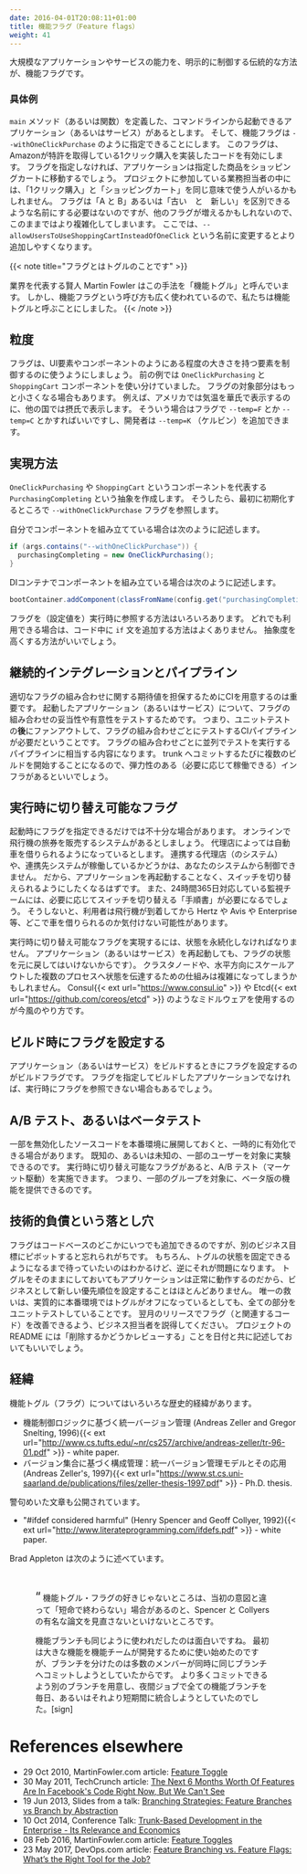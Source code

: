 ```yaml
---
date: 2016-04-01T20:08:11+01:00
title: 機能フラグ（Feature flags）
weight: 41
---
```


<!-- Feature Flags are a time-honored way to control the capabilities of an application or service in a large decisive way.  -->
大規模なアプリケーションやサービスの能力を、明示的に制御する伝統的な方法が、機能フラグです。

### 具体例

<!-- Say you have
an application or service that launches from the command-line that has a `main` method or function. Your feature flag 
could be `--withOneClickPurchase` passed in as a command-line argument. That could activate lines of code in the app to 
do with Amazon's patented one-click purchasing 
experience.  Without that command-line argument, the application would run with a shopping cart component. At least
that's the way the developers coded that application. The 'One Click Purchase' and 'Shopping Cart' alternates are 
probably also the same language that the business people associated with the project use. It gets complicated in 
that flags need not be implicitly a/b or new/old, they could be additive. In our case here, there could also be a
`--allowUsersToUseShoppingCartInsteadOfOneClick` capability. Flags can be additive, you see. -->
`main` メソッド（あるいは関数）を定義した、コマンドラインから起動できるアプリケーション（あるいはサービス）があるとします。
そして、機能フラグは `--withOneClickPurchase` のように指定できることにします。
このフラグは、Amazonが特許を取得している1クリック購入を実装したコードを有効にします。
フラグを指定しなければ、アプリケーションは指定した商品をショッピングカートに移動するでしょう。
プロジェクトに参加している業務担当者の中には、「1クリック購入」と「ショッピングカート」を同じ意味で使う人がいるかもしれません。
フラグは「A と B」あるいは「古い　と　新しい」を区別できるような名前にする必要はないのですが、他のフラグが増えるかもしれないので、このままではより複雑化してしまいます。
ここでは、`--allowUsersToUseShoppingCartInsteadOfOneClick` という名前に変更するとより追加しやすくなります。

{{< note title="フラグとはトグルのことです" >}}
<!-- Industry Luminary, Martin Fowler, calls this technique 'Feature Toggles', and wrote a foundational definition (see refs below).
Feature Flags is in wider use by the industry, though, so we're going with that. -->
業界を代表する賢人 Martin Fowler はこの手法を「機能トグル」と呼んでいます。
しかし、機能フラグという呼び方も広く使われているので、私たちは機能トグルと呼ぶことにしました。
{{< /note >}}

## 粒度

<!-- It could be that the flag controls something large like the UI of a component. In our case above we could say that
`OneClickPurchasing` and `ShoppingCart` are the names of components.  It could be that the granularity of the flag
is much smaller - Say Americans want to see temperatures in degrees Fahrenheit and other nationalities would 
prefer degrees Centigrade/Celsius. We could have a flag `--temp=F` and `--temp=C`. For fun, the developers also added
`--temp=K` (Kelvins). -->
フラグは、UI要素やコンポーネントのようにある程度の大きさを持つ要素を制御するのに使うようにしましょう。
前の例では `OneClickPurchasing` と `ShoppingCart` コンポーネントを使い分けていました。
フラグの対象部分はもっと小さくなる場合もあります。
例えば、アメリカでは気温を華氏で表示するのに、他の国では摂氏で表示します。
そういう場合はフラグで `--temp=F` とか `--temp=C` とかすればいいですし、開発者は `--temp=K` （ケルビン）を追加できます。

## 実現方法

<!-- For the `OneClickPurchasing` and `ShoppingCart` alternates, it could be that a `PurchasingCompleting`
abstraction was created. Then at the most primordial boot place that's code controlled, the `--withOneClickPurchase` flag
is acted upon: -->
`OneClickPurchasing` や `ShoppingCart` というコンポーネントを代表する `PurchasingCompleting` という抽象を作成します。
そうしたら、最初に初期化するところで `--withOneClickPurchase` フラグを参照します。

<!-- Java, by hand: -->
自分でコンポーネントを組み立てている場合は次のように記述します。

```java
if (args.contains("--withOneClickPurchase")) {
  purchasingCompleting = new OneClickPurchasing();
}
```

<!-- Java Dependency Injection via config: -->
DIコンテナでコンポーネントを組み立ている場合は次のように記述します。

```java
bootContainer.addComponent(classFromName(config.get("purchasingCompleting")));
```

<!-- There are many more ways of passing flag intentions (or any config) to a runtime.  If you at all can, you want to
 avoid if/else conditions in the code where a path choice would be made. Hence our emphasis on an abstraction. -->
フラグを（設定値を）実行時に参照する方法はいろいろあります。
どれでも利用できる場合は、コード中に `if` 文を追加する方法はよくありません。
抽象度を高くする方法がいいでしょう。

## 継続的インテグレーションとパイプライン

<!-- It is important to have CI guard your reasonable expected permutations of flags. That means tests that happen on an
application or service after launching it, should also be adaptable and test what is meaningful for those flag 
permutations. It also means that in terms of CI pipelines there is a fan-out **after** unit tests, for each meaningful
flag permutation. A crude equivalent is to run the whole CI pipeline in parallel for each meaningful flag permutation.
That would mean that each commit in the trunk kicks off more than one build - hopefully from elastic 
infrastructure. -->
適切なフラグの組み合わせに関する期待値を担保するためにCIを用意するのは重要です。
起動したアプリケーション（あるいはサービス）について、フラグの組み合わせの妥当性や有意性をテストするためです。
つまり、ユニットテストの**後**にファンアウトして、フラグの組み合わせごとにテストするCIパイプラインが必要だということです。
フラグの組み合わせごとに並列でテストを実行するパイプラインに相当する内容になります。
trunk へコミットするたびに複数のビルドを開始することになるので、弾力性のある（必要に応じて稼働できる）インフラがあるといいでしょう。

## 実行時に切り替え可能なフラグ

<!-- Sometimes flags set at app launch time is not enough. Say you are an Airline, selling tickets for flights online.
You might also rent out cars in conjunction with a partner - say 'Really Cool Rental Cars' (RCRC). The connection to 
any partner or their up/down status is outside your control, so you might want a switch in the software that works 
without relaunch, to turn "RCRC partner bookings" on or off, and allow the 24&#47;7 support team to flip it if certain 'Runbook' conditions
have been met.  In this case, the end users may not notice if Hertz, Avis, Enterprise, etc are all still amongst
the offerings for that airport at the flight arrival time. -->
起動時にフラグを指定できるだけでは不十分な場合があります。
オンラインで飛行機の旅券を販売するシステムがあるとしましょう。
代理店によっては自動車を借りられるようになっているとします。
連携する代理店（のシステム）や、連携先システムが稼働しているかどうかは、あなたのシステムから制御できません。
だから、アプリケーションを再起動することなく、スイッチを切り替えられるようにしたくなるはずです。
また、24時間365日対応している監視チームには、必要に応じてスイッチを切り替える「手順書」が必要になるでしょう。
そうしないと、利用者は飛行機が到着してから Hertz や Avis や Enterprise 等、どこで車を借りられるのか気付けない可能性があります。

<!-- Key for Runtime switchable flags is the need for the state to persist. A restart of the application or service should
not set that flag choice back to default - it should retain the previous choice. It gets complicated when you think
about the need for the flag to permeate multiple nodes in a cluster of horizontally scaled sibling processes. For
that last, then holding the flag state in Consul{{< ext url="https://www.consul.io" >}}, 
Etcd{{< ext url="https://github.com/coreos/etcd" >}} (or equivalent) is the modern way. -->
実行時に切り替え可能なフラグを実現するには、状態を永続化しなければなりません。
アプリケーション（あるいはサービス）を再起動しても、フラグの状態を元に戻してはいけないからです）。
クラスタノードや、水平方向にスケールアウトした複数のプロセスへ状態を伝達するための仕組みは複雑になってしまうかもしれません。
Consul{{< ext url="https://www.consul.io" >}} や Etcd{{< ext url="https://github.com/coreos/etcd" >}} のようなミドルウェアを使用するのが今風のやり方です。

## ビルド時にフラグを設定する

<!-- Build flags affect the application or service as it is being built. With respect to the `--withOneClickPurchase` flag again,
the application would be incapable at runtime of having that capability if the build were not invoked with the suitable
flag somehow. -->
アプリケーション（あるいはサービス）をビルドするときにフラグを設定するのがビルドフラグです。
フラグを指定してビルドしたアプリケーションでなければ、実行時にフラグを参照できない場合もあるでしょう。

## A/B テスト、あるいはベータテスト

<!-- Pushing code that's turned off into production, allows you to turn it on for ephemeral reasons - you want a subset of
users to knowingly or unknowingly try it out. A/B testing (driven by marketing) is possible with runtime flags. So is 
having beta versions of functionality/features available to groups. -->
一部を無効化したソースコードを本番環境に展開しておくと、一時的に有効化できる場合があります。
既知の、あるいは未知の、一部のユーザーを対象に実験できるのです。
実行時に切り替え可能なフラグがあると、A/B テスト（マーケット駆動）を実施できます。
つまり、一部のグループを対象に、ベータ版の機能を提供できるのです。

## 技術的負債という落とし穴

<!-- Flags get put into codebases over time and often get forgotten as development teams pivot towards new business deliverables.
Of course, you want to wait a while until it is certain that you are fixed on a toggle state, and that's where the 
problem lies - the application works just fine with the toggle left in place, and the business only really cares
about new priorities. The only saving grace is the fact that you had unit tests for everything, even for code that
is effectively turned off in production. Try to get the business to allow the remediation of flags (and the code
they apply to) a month after the release. Maybe add them to the project's readme with a "review for delete" date. -->
フラグはコードベースのどこかにいつでも追加できるのですが、別のビジネス目標にピボットすると忘れられがちです。
もちろん、トグルの状態を固定できるようになるまで待っていたいのはわかるけど、逆にそれが問題になります。
トグルをそのままにしておいてもアプリケーションは正常に動作するのだから、ビジネスとして新しい優先順位を設定することはほとんどありません。
唯一の救いは、実質的に本番環境ではトグルがオフになっているとしても、全ての部分をユニットテストしていることです。
翌月のリリースでフラグ（と関連するコード）を改善できるよう、ビジネス担当者を説得してください。
プロジェクトの README には「削除するかどうかレビューする」ことを日付と共に記述しておいてもいいでしょう。

## 経緯

<!-- Some historical predecessors of feature toggles/flags as we know it today:   -->
機能トグル（フラグ）についてはいろいろな歴史的経緯があります。

<!-- - Unified Versioning through Feature Logic (Andreas Zeller and Gregor Snelting, 1996){{< ext url="http://www.cs.tufts.edu/~nr/cs257/archive/andreas-zeller/tr-96-01.pdf" >}} - white paper.
- Configuration Management with Version Sets: A Unified Software Versioning Model and its Applications (Andreas Zeller's, 1997){{< ext url="https://www.st.cs.uni-saarland.de/publications/files/zeller-thesis-1997.pdf" >}} - Ph.D. thesis. -->
- 機能制御ロジックに基づく統一バージョン管理 (Andreas Zeller and Gregor Snelting, 1996){{< ext url="http://www.cs.tufts.edu/~nr/cs257/archive/andreas-zeller/tr-96-01.pdf" >}} - white paper.
- バージョン集合に基づく構成管理：統一バージョン管理モデルとその応用 (Andreas Zeller's, 1997){{< ext url="https://www.st.cs.uni-saarland.de/publications/files/zeller-thesis-1997.pdf" >}} - Ph.D. thesis.

<!-- There's a warning too:  -->
警句めいた文章も公開されています。

- "#ifdef considered harmful" (Henry Spencer and Geoff Collyer, 1992){{< ext url="http://www.literateprogramming.com/ifdefs.pdf" >}} - white paper.

<!-- Brad Appleton says: -->
Brad Appleton は次のように述べています。

<!-- <br><div style="padding-left: 45px; padding-right: 45px"><span style="font-size: 150%">&ldquo;</span>
The thing I do not like about feature-toggles/flags is when they end up NOT being short-lived as intended, 
and we end up having to revisit Spencer and Collyer's famous paper. The funny thing is feature-branches 
started out the same way. When they were first introduced it was for feature-teams using very large features, and the 
purpose of the separate branches was because too many people were trying to commit at the same time to the same branch. 
So the idea was use separate branches (for scale) and teams would integrate to their team-branch daily or more often 
WITH at least nightly integration across all feature-branches [sigh].
</div> -->
<br><div style="padding-left: 45px; padding-right: 45px"><span style="font-size: 150%">&ldquo;</span>
機能トグル・フラグの好きじゃないところは、当初の意図と違って「短命で終わらない」場合があるのと、Spencer と Collyers の有名な論文を見直さないといけないところです。

機能ブランチも同じように使われだしたのは面白いですね。
最初は大きな機能を機能チームが開発するために使い始めたのですが、ブランチを分けたのは多数のメンバーが同時に同じブランチへコミットしようとしていたからです。
より多くコミットできるよう別のブランチを用意し、夜間ジョブで全ての機能ブランチを毎日、あるいはそれより短期間に統合しようとしていたのでした。[sign]
</div>

# References elsewhere

<!-- <a id="showHideRefs" href="javascript:toggleRefs();">show references</a>

<div>
    <table style="border: 0; box-shadow: none">
        <tr>
            <td style="padding: 2px" valign="top">29 Oct 2010, MartinFowler.com article</td>
        </tr>
        <tr>
            <td style="border-top: 0px; padding: 2px" valign="top"><a href="https://martinfowler.com/bliki/FeatureToggle.html">Feature Toggle</a></td>
        </tr>
    </table>
    <table style="border: 0; box-shadow: none">
        <tr>
            <td style="padding: 2px" valign="top">30 May 2011, TechCrunch article</td>
        </tr>
        <tr>
            <td style="border-top: 0px; padding: 2px" valign="top"><a href="http://techcrunch.com/2011/05/30/facebook-source-code">The Next 6 Months Worth Of Features Are In Facebook's Code Right Now, But We Can't See</a></td>
        </tr>
    </table>
    <table style="border: 0; box-shadow: none">
        <tr>
            <td style="padding: 2px" valign="top">19 Jun 2013, Slides from a talk</td>
        </tr>
        <tr>
            <td style="border-top: 0px; padding: 2px" valign="top"><a href="http://www.slideshare.net/cb372/branching-strategies">Branching Strategies: Feature Branches vs Branch by Abstraction</a></td>
        </tr>
    </table>
    <table style="border: 0; box-shadow: none">
        <tr>
            <td style="padding: 2px" valign="top">10 Oct 2014, Conference Talk</td>
        </tr>
        <tr>
            <td style="border-top: 0px; padding: 2px" valign="top"><a href="https://www.perforce.com/merge/2014-sessions/trunk-based-development-enterprise-its-relevance-economics">Trunk-Based Development in the Enterprise - Its Relevance and Economics</a></td>
        </tr>
    </table>
    <table style="border: 0; box-shadow: none">
        <tr>
            <td style="padding: 2px" valign="top">08 Feb 2016, MartinFowler.com article</td>
        </tr>
        <tr>
            <td style="border-top: 0px; padding: 2px" valign="top"><a href="https://martinfowler.com/articles/feature-toggles.html">Feature Toggles</a></td>
        </tr>
    </table>
    <table style="border: 0; box-shadow: none">
        <tr>
            <td style="padding: 2px" valign="top">23 May 2017, DevOps.com article</td>
        </tr>
        <tr>
            <td style="border-top: 0px; padding: 2px" valign="top"><a href="https://devops.com/feature-branching-vs-feature-flags-whats-right-tool-job/">Feature Branching vs. Feature Flags: What’s the Right Tool for the Job?</a></td>
        </tr>
    </table>
    
</div> -->

- 29 Oct 2010, MartinFowler.com article: [Feature Toggle](https://martinfowler.com/bliki/FeatureToggle.html")
- 30 May 2011, TechCrunch article: [The Next 6 Months Worth Of Features Are In Facebook's Code Right Now, But We Can't See](http://techcrunch.com/2011/05/30/facebook-source-code")
- 19 Jun 2013, Slides from a talk: [Branching Strategies: Feature Branches vs Branch by Abstraction](http://www.slideshare.net/cb372/branching-strategies")
- 10 Oct 2014, Conference Talk: [Trunk-Based Development in the Enterprise - Its Relevance and Economics](https://www.perforce.com/merge/2014-sessions/trunk-based-development-enterprise-its-relevance-economics")
- 08 Feb 2016, MartinFowler.com article: [Feature Toggles](https://martinfowler.com/articles/feature-toggles.html")
- 23 May 2017, DevOps.com article: [Feature Branching vs. Feature Flags: What’s the Right Tool for the Job?](https://devops.com/feature-branching-vs-feature-flags-whats-right-tool-job/")
